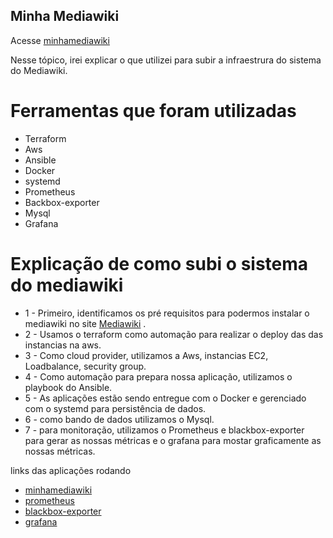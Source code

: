  <h2>Minha Mediawiki</h2>

Acesse [minhamediawiki](http://52.67.8.223:8080/index.php/P%C3%A1gina_principal)


Nesse tópico, irei explicar o que utilizei para subir a infraestrura do sistema do Mediawiki. 


<h1>Ferramentas que foram utilizadas</h1>

- Terraform
- Aws 
- Ansible
- Docker
- systemd
- Prometheus
- Backbox-exporter
- Mysql
- Grafana 

<h1>Explicação de como subi o sistema do mediawiki</h1>

- 1 - Primeiro, identificamos os pré requisitos para podermos instalar o mediawiki no site [Mediawiki](https://www.mediawiki.org/wiki/Manual:Installation_guide) .
- 2 - Usamos o terraform como automação para realizar o deploy das das instancias na aws.
- 3 - Como cloud provider, utilizamos a Aws, instancias EC2, Loadbalance, security group.
- 4 - Como automação para prepara nossa aplicação, utilizamos o playbook do Ansible. 
- 5 - As aplicações estão sendo entregue com o Docker e gerenciado com o systemd para persistência de dados.
- 6 - como bando de dados utilizamos o Mysql.
- 7 - para monitoração, utilizamos o Prometheus e blackbox-exporter para gerar as nossas métricas e o grafana para mostar graficamente as nossas métricas.



links das aplicações rodando 

- [minhamediawiki](http://52.67.8.223:8080)
- [prometheus](http://52.67.8.223:9090)
- [blackbox-exporter](http://52.67.8.223:9115)
- [grafana](http://52.67.8.223:3000/d/bdonida/mediawiki?orgId=1&refresh=10s&from=1642719139472&to=1642722739472)
